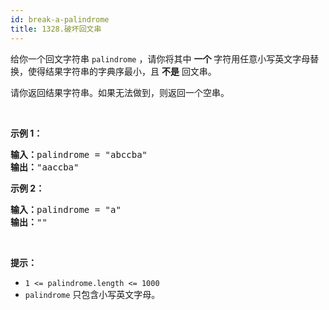 ```yaml
---
id: break-a-palindrome
title: 1328.破坏回文串
---
```

给你一个回文字符串 <code>palindrome</code> ，请你将其中 **一个** 字符用任意小写英文字母替换，使得结果字符串的字典序最小，且 **不是** 回文串。

请你返回结果字符串。如果无法做到，则返回一个空串。

 

**示例 1：**


<pre><strong>输入：</strong>palindrome = &#34;abccba&#34;<br/><strong>输出：</strong>&#34;aaccba&#34;<br/></pre>

**示例 2：**


<pre><strong>输入：</strong>palindrome = &#34;a&#34;<br/><strong>输出：</strong>&#34;&#34;<br/></pre>

 

**提示：**


- <code>1 &lt;= palindrome.length &lt;= 1000</code>
- <code>palindrome</code> 只包含小写英文字母。
